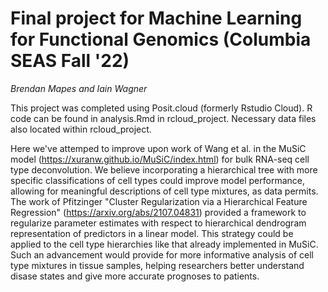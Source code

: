 # Final project for Machine Learning for Functional Genomics (Columbia SEAS Fall '22)

_Brendan Mapes and Iain Wagner_

This project was completed using Posit.cloud (formerly Rstudio Cloud). R code can be found in analysis.Rmd in rcloud_project. Necessary data files also located within rcloud_project. 

Here we've attemped to improve upon work of Wang et al. in the MuSiC model (https://xuranw.github.io/MuSiC/index.html) for bulk RNA-seq cell type deconvolution. We believe incorporating a hierarchical tree with more specific classifications of cell types could improve model performance, allowing for meaningful descriptions of cell type mixtures, as data permits. The work of Pfitzinger "Cluster Regularization via a Hierarchical Feature Regression" (https://arxiv.org/abs/2107.04831) provided a framework to regularize parameter estimates with respect to hierarchical dendrogram representation of predictors in a linear model. This strategy could be applied to the cell type hierarchies like that already implemented in MuSiC. Such an advancement would provide for more informative analysis of cell type mixtures in tissue samples, helping researchers better understand disase states and give more accurate prognoses to patients.


